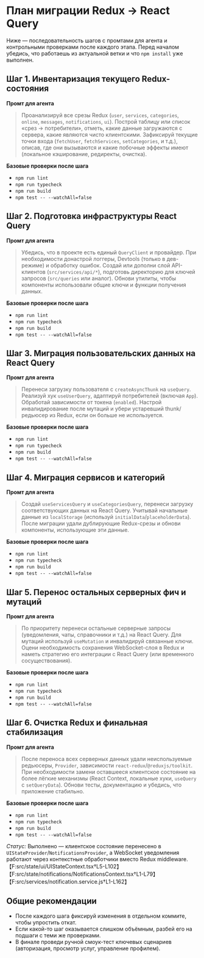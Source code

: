 # План миграции Redux → React Query

Ниже — последовательность шагов с промтами для агента и контрольными проверками после каждого этапа. Перед началом убедись, что работаешь из актуальной ветки и что `npm install` уже выполнен.

## Шаг 1. Инвентаризация текущего Redux-состояния
**Промт для агента**
> Проанализируй все срезы Redux (`user`, `services`, `categories`, `online`, `messages`, `notifications`, `ui`). Построй таблицу или список «срез → потребители», отметь, какие данные загружаются с сервера, какие являются чисто клиентскими. Зафиксируй текущие точки входа (`fetchUser`, `fetchServices`, `setCategories`, и т.д.), описав, где они вызываются и какие побочные эффекты имеют (локальное кэширование, редиректы, очистка).

**Базовые проверки после шага**
- `npm run lint`
- `npm run typecheck`
- `npm run build`
- `npm test -- --watchAll=false`

## Шаг 2. Подготовка инфраструктуры React Query
**Промт для агента**
> Убедись, что в проекте есть единый `QueryClient` и провайдер. При необходимости донастрой логгеры, Devtools (только в дев-режиме) и обработку ошибок. Создай или дополни слой API-клиентов (`src/services/api/*`), подготовь директорию для ключей запросов (`src/queries` или аналог). Обнови утилиты, чтобы компоненты использовали общие ключи и функции получения данных.

**Базовые проверки после шага**
- `npm run lint`
- `npm run typecheck`
- `npm run build`
- `npm test -- --watchAll=false`

## Шаг 3. Миграция пользовательских данных на React Query
**Промт для агента**
> Перенеси загрузку пользователя с `createAsyncThunk` на `useQuery`. Реализуй хук `useUserQuery`, адаптируй потребителей (включая `App`). Обработай зависимости от токена (`enabled`). Настрой инвалидирование после мутаций и убери устаревший thunk/редьюсер из Redux, если он больше не используется.

**Базовые проверки после шага**
- `npm run lint`
- `npm run typecheck`
- `npm run build`
- `npm test -- --watchAll=false`

## Шаг 4. Миграция сервисов и категорий
**Промт для агента**
> Создай `useServicesQuery` и `useCategoriesQuery`, перенеси загрузку соответствующих данных на React Query. Учитывай начальные данные из `localStorage` (используй `initialData`/`placeholderData`). После миграции удали дублирующие Redux-срезы и обнови компоненты, использующие эти данные.

**Базовые проверки после шага**
- `npm run lint`
- `npm run typecheck`
- `npm run build`
- `npm test -- --watchAll=false`

## Шаг 5. Перенос остальных серверных фич и мутаций
**Промт для агента**
> По приоритету перенеси остальные серверные запросы (уведомления, чаты, справочники и т.д.) на React Query. Для мутаций используй `useMutation` и инвалидируй связанные ключи. Оцени необходимость сохранения WebSocket-слоя в Redux и наметь стратегию его интеграции с React Query (или временного сосуществования).

**Базовые проверки после шага**
- `npm run lint`
- `npm run typecheck`
- `npm run build`
- `npm test -- --watchAll=false`

## Шаг 6. Очистка Redux и финальная стабилизация
**Промт для агента**
> После переноса всех серверных данных удали неиспользуемые редьюсеры, `Provider`, зависимости `react-redux`/`@reduxjs/toolkit`. При необходимости замени оставшееся клиентское состояние на более лёгкие механизмы (React Context, локальные хуки, `useQuery` с `setQueryData`). Обнови тесты, документацию и убедись, что приложение стабильно.

**Базовые проверки после шага**
- `npm run lint`
- `npm run typecheck`
- `npm run build`
- `npm test -- --watchAll=false`

_Статус:_ Выполнено — клиентское состояние перенесено в `UIStateProvider`/`NotificationsProvider`, а WebSocket уведомления работают через контекстные обработчики вместо Redux middleware.【F:src/state/ui/UIStateContext.tsx†L5-L102】【F:src/state/notifications/NotificationsContext.tsx†L1-L79】【F:src/services/notification.service.js†L1-L162】

## Общие рекомендации
- После каждого шага фиксируй изменения в отдельном коммите, чтобы упростить откат.
- Если какой-то шаг оказывается слишком объёмным, разбей его на подшаги с теми же проверками.
- В финале проведи ручной смоук-тест ключевых сценариев (авторизация, просмотр услуг, управление профилем).
